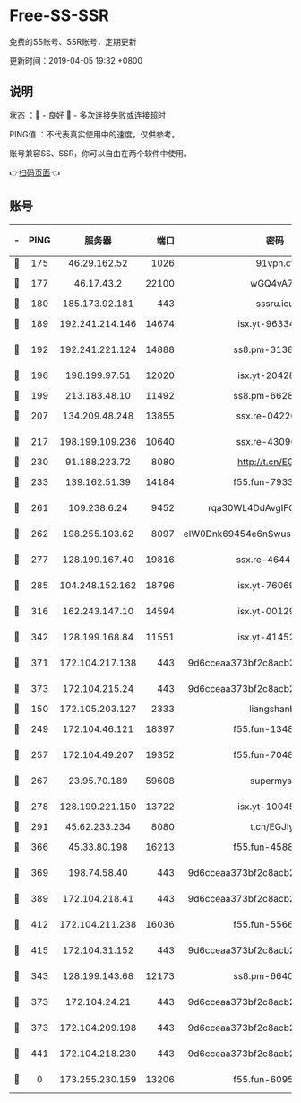 # Free-SS-SSR

免费的SS账号、SSR账号，定期更新

更新时间：2019-04-05 19:32 +0800

## 说明

状态     ：🙂 - 良好 🙁 - 多次连接失败或连接超时

PING值   ：不代表真实使用中的速度，仅供参考。

账号兼容SS、SSR，你可以自由在两个软件中使用。

👉[扫码页面](https://liesauer.github.io/Free-SS-SSR/)👈

## 账号

|-|PING|服务器|端口|密码|加密方式|区域|
|:----:|:----:|:-----:|-----:|:----:|:----:|:----:|
|🙂|175|46.29.162.52|1026|91vpn.cf|rc4-md5|RU|
|🙂|177|46.17.43.2|22100|wGQ4vA7D|aes-256-gcm|RU|
|🙂|180|185.173.92.181|443|sssru.icu|rc4-md5|RU|
|🙂|189|192.241.214.146|14674|isx.yt-96334607|aes-256-cfb|US|
|🙂|192|192.241.221.124|14888|ss8.pm-31382294|aes-256-cfb|US|
|🙂|196|198.199.97.51|12020|isx.yt-20428296|aes-256-cfb|US|
|🙂|199|213.183.48.10|11492|ss8.pm-66285034|rc4-md5|RU|
|🙂|207|134.209.48.248|13855|ssx.re-04220668|aes-256-cfb|US|
|🙂|217|198.199.109.236|10640|ssx.re-43096758|aes-256-cfb|US|
|🙂|230|91.188.223.72|8080|http://t.cn/EGJIyrl|rc4-md5|RU|
|🙂|233|139.162.51.39|14184|f55.fun-79338147|aes-256-cfb|SG|
|🙂|261|109.238.6.24|9452|rqa30WL4DdAvgIFG6Fs3znzTa|aes-256-cfb|FR|
|🙂|262|198.255.103.62|8097|eIW0Dnk69454e6nSwuspv9DmS201tQ0D|aes-256-cfb|US|
|🙂|277|128.199.167.40|19816|ssx.re-46441755|aes-256-cfb|SG|
|🙂|285|104.248.152.162|18796|isx.yt-76069686|aes-256-cfb|SG|
|🙂|316|162.243.147.10|14594|isx.yt-00129224|aes-256-cfb|US|
|🙂|342|128.199.168.84|11551|isx.yt-41452908|aes-256-cfb|SG|
|🙂|371|172.104.217.138|443|9d6cceaa373bf2c8acb22e60b6a58be6|aes-256-cfb|US|
|🙂|373|172.104.215.24|443|9d6cceaa373bf2c8acb22e60b6a58be6|aes-256-cfb|US|
|🙂|150|172.105.203.127|2333|liangshanbo|chacha20|JP|
|🙂|249|172.104.46.121|18397|f55.fun-13486304|aes-256-cfb|SG|
|🙂|257|172.104.49.207|19352|f55.fun-70481610|aes-256-cfb|SG|
|🙂|267|23.95.70.189|59608|supermyssr|chacha20-ietf|US|
|🙂|278|128.199.221.150|13722|isx.yt-10045081|aes-256-cfb|SG|
|🙂|291|45.62.233.234|8080|t.cn/EGJIyrl|rc4-md5|CA|
|🙂|366|45.33.80.198|16213|f55.fun-45880587|aes-256-cfb|US|
|🙂|369|198.74.58.40|443|9d6cceaa373bf2c8acb22e60b6a58be6|aes-256-cfb|US|
|🙂|389|172.104.218.41|443|9d6cceaa373bf2c8acb22e60b6a58be6|aes-256-cfb|US|
|🙂|412|172.104.211.238|16036|f55.fun-55663188|aes-256-cfb|US|
|🙂|415|172.104.31.152|443|9d6cceaa373bf2c8acb22e60b6a58be6|aes-256-cfb|US|
|🙁|343|128.199.143.68|12173|ss8.pm-66400443|aes-256-cfb|SG|
|🙁|373|172.104.24.21|443|9d6cceaa373bf2c8acb22e60b6a58be6|aes-256-cfb|US|
|🙁|373|172.104.209.198|443|9d6cceaa373bf2c8acb22e60b6a58be6|aes-256-cfb|US|
|🙁|441|172.104.218.230|443|9d6cceaa373bf2c8acb22e60b6a58be6|aes-256-cfb|US|
|🙁|0|173.255.230.159|13206|f55.fun-60953753|aes-256-cfb|US|
